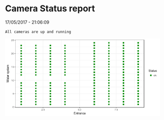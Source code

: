 Camera Status report
================
17/05/2017 - 21:06:09

    All cameras are up and running

![](camreport_files/figure-markdown_github/unnamed-chunk-2-1.png)
